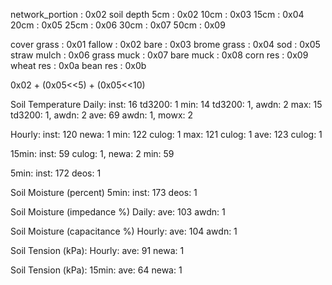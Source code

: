 network_portion : 0x02
soil depth  5cm : 0x02
           10cm : 0x03
           15cm : 0x04
           20cm : 0x05
           25cm : 0x06
           30cm : 0x07
           50cm : 0x09

cover grass       : 0x01
      fallow      : 0x02
      bare        : 0x03
      brome grass : 0x04
      sod         : 0x05
      straw mulch : 0x06
      grass muck  : 0x07
      bare muck   : 0x08
      corn res    : 0x09
      wheat res   : 0x0a
      bean res    : 0x0b


0x02 + (0x05<<5) + (0x05<<10)


Soil Temperature
Daily:
  inst: 16                 td3200: 1
  min:  14                 td3200: 1, awdn: 2
  max:  15                 td3200: 1, awdn: 2
  ave:  69                 awdn: 1, mowx: 2


Hourly:
  inst: 120                newa: 1
  min:  122                culog: 1
  max:  121                culog: 1
  ave:  123                culog: 1


15min:
  inst: 59                 culog: 1, newa: 2
  min:  59                 


5min:
  inst: 172                deos: 1



Soil Moisture (percent)
5min:
  inst: 173                deos: 1

Soil Moisture (impedance %)
Daily:
  ave:  103                awdn: 1

Soil Moisture (capacitance %)
Hourly:
  ave:  104                awdn: 1


Soil Tension (kPa):
Hourly: 
  ave: 91                  newa: 1

Soil Tension (kPa):
15min:
  ave: 64                  newa: 1
  